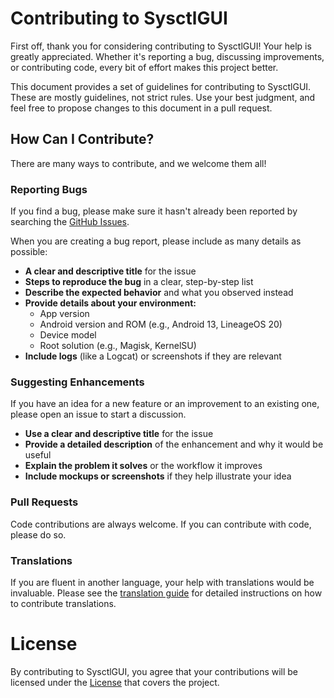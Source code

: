 # Contributing to SysctlGUI

First off, thank you for considering contributing to SysctlGUI! Your help is greatly appreciated. Whether it's reporting a bug, discussing improvements, or contributing code, every bit of effort makes this project better.

This document provides a set of guidelines for contributing to SysctlGUI. These are mostly guidelines, not strict rules. Use your best judgment, and feel free to propose changes to this document in a pull request.

## How Can I Contribute?

There are many ways to contribute, and we welcome them all!

### Reporting Bugs

If you find a bug, please make sure it hasn't already been reported by searching the [GitHub Issues](https://github.com/Lennoard/SysctlGUI/issues).

When you are creating a bug report, please include as many details as possible:

*   **A clear and descriptive title** for the issue
*   **Steps to reproduce the bug** in a clear, step-by-step list
*   **Describe the expected behavior** and what you observed instead
*   **Provide details about your environment:**
    *   App version
    *   Android version and ROM (e.g., Android 13, LineageOS 20)
    *   Device model
    *   Root solution (e.g., Magisk, KernelSU)
*   **Include logs** (like a Logcat) or screenshots if they are relevant

### Suggesting Enhancements

If you have an idea for a new feature or an improvement to an existing one, please open an issue to start a discussion.

*   **Use a clear and descriptive title** for the issue
*   **Provide a detailed description** of the enhancement and why it would be useful
*   **Explain the problem it solves** or the workflow it improves
*   **Include mockups or screenshots** if they help illustrate your idea


### Pull Requests

Code contributions are always welcome. If you can contribute with code, please do so.


### Translations
If you are fluent in another language, your help with translations would be invaluable.
Please see the [translation guide](https://github.com/Lennoard/SysctlGUI/blob/develop/TRANSLATING.md) for detailed instructions on how to contribute translations.



# License
By contributing to SysctlGUI, you agree that your contributions will be licensed under the [License](https://github.com/Lennoard/SysctlGUI/blob/develop/LICENSE) that covers the project.
